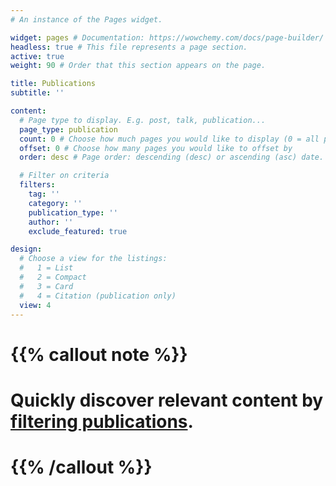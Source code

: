 ```yaml
---
# An instance of the Pages widget.

widget: pages # Documentation: https://wowchemy.com/docs/page-builder/
headless: true # This file represents a page section.
active: true
weight: 90 # Order that this section appears on the page.

title: Publications
subtitle: ''

content:
  # Page type to display. E.g. post, talk, publication...
  page_type: publication
  count: 0 # Choose how much pages you would like to display (0 = all pages)  
  offset: 0 # Choose how many pages you would like to offset by
  order: desc # Page order: descending (desc) or ascending (asc) date.

  # Filter on criteria
  filters:
    tag: ''
    category: ''
    publication_type: ''
    author: ''
    exclude_featured: true

design:
  # Choose a view for the listings:
  #   1 = List
  #   2 = Compact
  #   3 = Card
  #   4 = Citation (publication only)
  view: 4
---
```


# {{% callout note %}}
# Quickly discover relevant content by [filtering publications](./publication/).
# {{% /callout %}}
